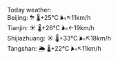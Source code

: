 Today weather:  
Beijing: ⛈   🌡️+25°C 🌬️↖11km/h  
Tianjin: ☀️   🌡️+26°C 🌬️←19km/h  
Shijiazhuang: ☀️   🌡️+33°C 🌬️↖18km/h  
Tangshan: 🌦   🌡️+22°C 🌬️↖11km/h  

